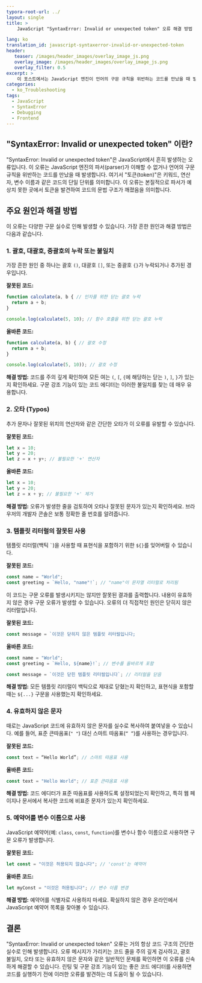 ```yaml
---
typora-root-url: ../
layout: single
title: >
    JavaScript "SyntaxError: Invalid or unexpected token" 오류 해결 방법

lang: ko
translation_id: javascript-syntaxerror-invalid-or-unexpected-token
header:
   teaser: /images/header_images/overlay_image_js.png
   overlay_image: /images/header_images/overlay_image_js.png
   overlay_filter: 0.5
excerpt: >
    이 포스트에서는 JavaScript 엔진이 언어의 구문 규칙을 위반하는 코드를 만났을 때 발생하는 "SyntaxError: Invalid or unexpected token" 오류의 해결 방법을 설명합니다.
categories:
  - ko_Troubleshooting
tags:
  - JavaScript
  - SyntaxError
  - Debugging
  - Frontend
---
```


## "SyntaxError: Invalid or unexpected token" 이란?

"SyntaxError: Invalid or unexpected token"은 JavaScript에서 흔히 발생하는 오류입니다. 이 오류는 JavaScript 엔진의 파서(parser)가 이해할 수 없거나 언어의 구문 규칙을 위반하는 코드를 만났을 때 발생합니다. 여기서 "토큰(token)"은 키워드, 연산자, 변수 이름과 같은 코드의 단일 단위를 의미합니다. 이 오류는 본질적으로 파서가 예상치 못한 곳에서 토큰을 발견하여 코드의 문법 구조가 깨졌음을 의미합니다.

## 주요 원인과 해결 방법

이 오류는 다양한 구문 실수로 인해 발생할 수 있습니다. 가장 흔한 원인과 해결 방법은 다음과 같습니다.

### 1. 괄호, 대괄호, 중괄호의 누락 또는 불일치

가장 흔한 원인 중 하나는 괄호 `()`, 대괄호 `[]`, 또는 중괄호 `{}`가 누락되거나 추가된 경우입니다.

**잘못된 코드:**
```javascript
function calculate(a, b { // 인자를 위한 닫는 괄호 누락
  return a + b;
}

console.log(calculate(5, 10); // 함수 호출을 위한 닫는 괄호 누락
```

**올바른 코드:**
```javascript
function calculate(a, b) { // 괄호 수정
  return a + b;
}

console.log(calculate(5, 10)); // 괄호 수정
```

**해결 방법:**
코드를 주의 깊게 확인하여 모든 여는 `(`, `[`, `{`에 해당하는 닫는 `)`, `]`, `}`가 있는지 확인하세요. 구문 강조 기능이 있는 코드 에디터는 이러한 불일치를 찾는 데 매우 유용합니다.

### 2. 오타 (Typos)

추가 문자나 잘못된 위치의 연산자와 같은 간단한 오타가 이 오류를 유발할 수 있습니다.

**잘못된 코드:**
```javascript
let x = 10;
let y = 20;
let z = x + y+; // 불필요한 '+' 연산자
```

**올바른 코드:**
```javascript
let x = 10;
let y = 20;
let z = x + y; // 불필요한 '+' 제거
```

**해결 방법:**
오류가 발생한 줄을 검토하여 오타나 잘못된 문자가 있는지 확인하세요. 브라우저의 개발자 콘솔은 보통 정확한 줄 번호를 알려줍니다.

### 3. 템플릿 리터럴의 잘못된 사용

템플릿 리터럴(백틱 `` ` ``)을 사용할 때 표현식을 포함하기 위한 `${}`를 잊어버릴 수 있습니다.

**잘못된 코드:**
```javascript
const name = "World";
const greeting = `Hello, "name"!`; // "name"이 문자열 리터럴로 처리됨
```

이 코드는 구문 오류를 발생시키지는 않지만 잘못된 결과를 출력합니다. 내용이 유효하지 않은 경우 구문 오류가 발생할 수 있습니다. 오류의 더 직접적인 원인은 닫히지 않은 리터럴입니다.

**잘못된 코드:**
```javascript
const message = `이것은 닫히지 않은 템플릿 리터럴입니다;
```

**올바른 코드:**
```javascript
const name = "World";
const greeting = `Hello, ${name}!`; // 변수를 올바르게 포함

const message = `이것은 닫힌 템플릿 리터럴입니다`; // 리터럴을 닫음
```

**해결 방법:**
모든 템플릿 리터럴이 백틱으로 제대로 닫혔는지 확인하고, 표현식을 포함할 때는 `${...}` 구문을 사용했는지 확인하세요.

### 4. 유효하지 않은 문자

때로는 JavaScript 코드에 유효하지 않은 문자를 실수로 복사하여 붙여넣을 수 있습니다. 예를 들어, 표준 큰따옴표(`" "`) 대신 스마트 따옴표(`“ ”`)를 사용하는 경우입니다.

**잘못된 코드:**
```javascript
const text = “Hello World”; // 스마트 따옴표 사용
```

**올바른 코드:**
```javascript
const text = "Hello World"; // 표준 큰따옴표 사용
```

**해결 방법:**
코드 에디터가 표준 따옴표를 사용하도록 설정되었는지 확인하고, 특히 웹 페이지나 문서에서 복사한 코드에 비표준 문자가 있는지 확인하세요.

### 5. 예약어를 변수 이름으로 사용

JavaScript 예약어(예: `class`, `const`, `function`)를 변수나 함수 이름으로 사용하면 구문 오류가 발생합니다.

**잘못된 코드:**
```javascript
let const = "이것은 허용되지 않습니다"; // 'const'는 예약어
```

**올바른 코드:**
```javascript
let myConst = "이것은 허용됩니다"; // 변수 이름 변경
```

**해결 방법:**
예약어를 식별자로 사용하지 마세요. 확실하지 않은 경우 온라인에서 JavaScript 예약어 목록을 찾아볼 수 있습니다.

## 결론

"SyntaxError: Invalid or unexpected token" 오류는 거의 항상 코드 구조의 간단한 실수로 인해 발생합니다. 오류 메시지가 가리키는 코드 줄을 주의 깊게 검사하고, 괄호 불일치, 오타 또는 유효하지 않은 문자와 같은 일반적인 문제를 확인하면 이 오류를 신속하게 해결할 수 있습니다. 린팅 및 구문 강조 기능이 있는 좋은 코드 에디터를 사용하면 코드를 실행하기 전에 이러한 오류를 발견하는 데 도움이 될 수 있습니다.
